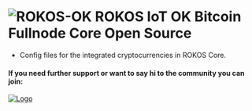 ![ROKOS-OK](http://i.imgur.com/WHN1JGF.png)
ROKOS IoT OK Bitcoin Fullnode Core Open Source
=========================== 
* Config files for the integrated cryptocurrencies in ROKOS Core.

#### If you need further support or want to say hi to the community you can join:

<a href="https://discord.io/bitcoin">
    <img alt="Logo" src="https://discordapp.com/api/guilds/213747404745211904/widget.png?style=banner2">
  </a>
